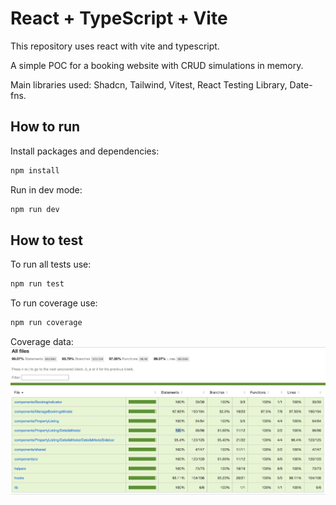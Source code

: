# React + TypeScript + Vite

This repository uses react with vite and typescript.

A simple POC for a booking website with CRUD simulations in memory.

Main libraries used: Shadcn, Tailwind, Vitest, React Testing Library, Date-fns.

## How to run

Install packages and dependencies:

```js
npm install
```

Run in dev mode:
```js
npm run dev
```

## How to test

To run all tests use:
```js
npm run test
```

To run coverage use:
```js
npm run coverage
```

Coverage data:
![image info](/public/coverage.png)